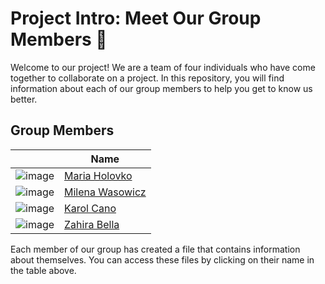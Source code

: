 # Project Intro: Meet Our Group Members 👋

Welcome to our project! We are a team of four individuals who have come together
to collaborate on a project. In this repository, you will find information about
each of our group members to help you get to know us better.

## Group Members

|                                    | Name                                     |
| ---------------------------------- | ---------------------------------------- |
| ![image](./img/maria_icone.jpeg)   | [Maria Holovko](./members/mariya.md)     |
| ![image](./img/mileenka_icone.png) | [Milena Wasowicz](./members/mileenka.md) |
| ![image](./img/milo_icone.png)     | [Karol Cano](./members/karol.md)         |
| ![image](./img/Zahira_icone.jpeg)  | [Zahira Bella](./members/zahirabella.md) |

Each member of our group has created a file that contains information about
themselves. You can access these files by clicking on their name in the table
above.
